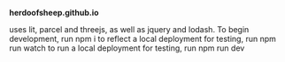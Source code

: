 **herdoofsheep.github.io**

uses lit, parcel and threejs, as well as jquery and lodash.
To begin development, run 
    npm i
to reflect a local deployment for testing, run
    npm run watch
to run a local deployment for testing, run
    npm run dev
